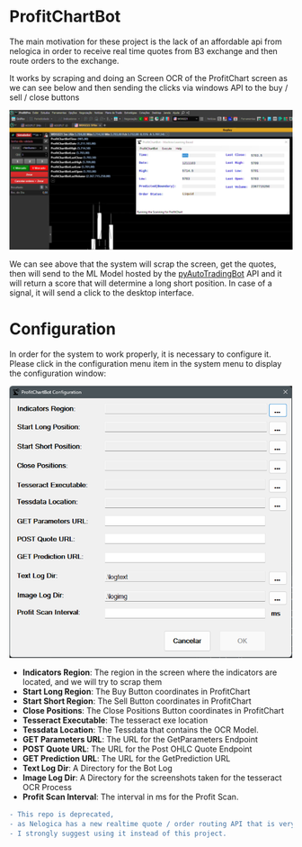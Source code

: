 
# ProfitChartBot

The main motivation for these project is the lack of an affordable api from nelogica in order to receive real time quotes from B3 exchange and then route orders to the exchange.

It works by scraping and doing an Screen OCR of the ProfitChart screen as we can see below and then sending the clicks via windows API to the buy / sell / close buttons

![Screen Scraping](./Scraping.png)

We can see above that the system will scrap the screen, get the quotes, then will send to the ML Model hosted by the [pyAutoTradingBot](https://github.com/gbencke/pyAutoTradingBot) API and it will return a score that will determine a long short position. In case of a signal, it will send a click to the desktop interface.

# Configuration

In order for the system to work properly, it is necessary to configure it. Please click in the configuration menu item in the system menu to display the configuration window:

![Configuration](./configuration.png)

* **Indicators Region**: The region in the screen where the indicators are located, and we will try to scrap them
* **Start Long Region**: The Buy Button coordinates in ProfitChart
* **Start Short Region**: The Sell Button coordinates in ProfitChart
* **Close Positions**: The Close Positions Button coordinates in ProfitChart
* **Tesseract Executable**: The tesseract exe location
* **Tessdata Location**: The Tessdata that contains the OCR Model.
* **GET Parameters URL**: The URL for the GetParameters Endpoint
* **POST Quote URL**: The URL for the Post OHLC Quote Endpoint
* **GET Prediction URL**: The URL for the GetPrediction URL
* **Text Log Dir**: A Directory for the Bot Log
* **Image Log Dir**: A Directory for the screenshots taken for the tesseract OCR Process
* **Profit Scan Interval**: The interval in ms for the Profit Scan.

```diff
- This repo is deprecated, 
- as Nelogica has a new realtime quote / order routing API that is very affordable, 
- I strongly suggest using it instead of this project.
```
